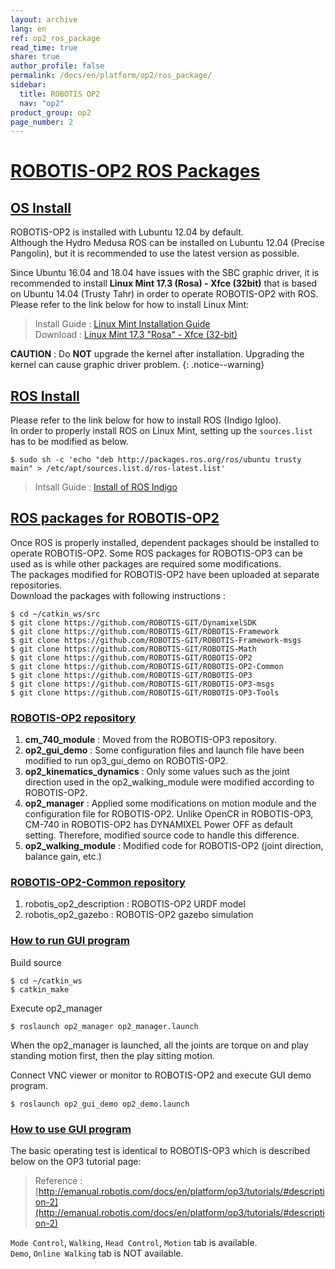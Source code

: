 ```yaml
---
layout: archive
lang: en
ref: op2_ros_package
read_time: true
share: true
author_profile: false
permalink: /docs/en/platform/op2/ros_package/
sidebar:
  title: ROBOTIS OP2
  nav: "op2"
product_group: op2
page_number: 2
---
```


<style>body {counter-reset: h1 5 !important;}</style>

# [ROBOTIS-OP2 ROS Packages](#robotis-op2-ros-packages)

## [OS Install](#os-install)

ROBOTIS-OP2 is installed with Lubuntu 12.04 by default.  
Although the Hydro Medusa ROS can be installed on Lubuntu 12.04 (Precise Pangolin), but it is recommended to use the latest version as possible.  

Since Ubuntu 16.04 and 18.04 have issues with the SBC graphic driver, it is recommended to install **Linux Mint 17.3 (Rosa) - Xfce (32bit)** that is based on Ubuntu 14.04 (Trusty Tahr) in order to operate ROBOTIS-OP2 with ROS.  
Please refer to the link below for how to install Linux Mint:  
> Install Guide : [Linux Mint Installation Guide]  
> Download : [Linux Mint 17.3 "Rosa" - Xfce (32-bit)]  

**CAUTION** : Do **NOT** upgrade the kernel after installation. Upgrading the kernel can cause graphic driver problem.
{: .notice--warning}


## [ROS Install](#ros-install)

Please refer to the link below for how to install ROS (Indigo Igloo).  
In order to properly install ROS on Linux Mint, setting up the `sources.list` has to be modified as below.

```
$ sudo sh -c 'echo "deb http://packages.ros.org/ros/ubuntu trusty main" > /etc/apt/sources.list.d/ros-latest.list'
```

> Intsall Guide : [Install of ROS Indigo]  


## [ROS packages for ROBOTIS-OP2](#ros-packages-for-robotis-op2)

Once ROS is properly installed, dependent packages should be installed to operate ROBOTIS-OP2.
Some ROS packages for ROBOTIS-OP3 can be used as is while other packages are required some modifications.  
The packages modified for ROBOTIS-OP2 have been uploaded at separate repositories.  
Download the packages with following instructions :

```
$ cd ~/catkin_ws/src
$ git clone https://github.com/ROBOTIS-GIT/DynamixelSDK
$ git clone https://github.com/ROBOTIS-GIT/ROBOTIS-Framework
$ git clone https://github.com/ROBOTIS-GIT/ROBOTIS-Framework-msgs
$ git clone https://github.com/ROBOTIS-GIT/ROBOTIS-Math
$ git clone https://github.com/ROBOTIS-GIT/ROBOTIS-OP2
$ git clone https://github.com/ROBOTIS-GIT/ROBOTIS-OP2-Common
$ git clone https://github.com/ROBOTIS-GIT/ROBOTIS-OP3
$ git clone https://github.com/ROBOTIS-GIT/ROBOTIS-OP3-msgs
$ git clone https://github.com/ROBOTIS-GIT/ROBOTIS-OP3-Tools
```


### [ROBOTIS-OP2 repository](#robotis-op2-repository)

1. **cm_740_module** : Moved from the ROBOTIS-OP3 repository.
2. **op2_gui_demo** : Some configuration files and launch file have been modified to run op3_gui_demo on ROBOTIS-OP2.
3. **op2_kinematics_dynamics** : Only some values such as the joint direction used in the op2_walking_module were modified according to ROBOTIS-OP2.
4. **op2_manager** : Applied some modifications on motion module and the configuration file for ROBOTIS-OP2. Unlike OpenCR in ROBOTIS-OP3, CM-740 in ROBOTIS-OP2 has DYNAMIXEL Power OFF as default setting. Therefore, modified source code to handle this difference.
5. **op2_walking_module** : Modified code for ROBOTIS-OP2 (joint direction, balance gain, etc.)

### [ROBOTIS-OP2-Common repository](#robotis-op2-common-repository)

1. robotis_op2_description : ROBOTIS-OP2 URDF model
2. robotis_op2_gazebo : ROBOTIS-OP2 gazebo simulation

### [How to run GUI program](#how-to-run-gui-program)

Build source

```
$ cd ~/catkin_ws
$ catkin_make
```

Execute op2_manager

```
$ roslaunch op2_manager op2_manager.launch
```

When the op2_manager is launched, all the joints are torque on and play standing motion first, then the play sitting motion.  

Connect VNC viewer or monitor to ROBOTIS-OP2 and execute GUI demo program.

```
$ roslaunch op2_gui_demo op2_demo.launch
```

### [How to use GUI program](#how-to-use-gui-program)

The basic operating test is identical to ROBOTIS-OP3 which is described below on the OP3 tutorial page:  
> Reference : [http://emanual.robotis.com/docs/en/platform/op3/tutorials/#description-2](http://emanual.robotis.com/docs/en/platform/op3/tutorials/#description-2)

`Mode Control`, `Walking`, `Head Control`, `Motion` tab is available.  
`Demo`, `Online Walking` tab is NOT available.


[Linux Mint Installation Guide]: https://linuxmint-installation-guide.readthedocs.io/en/latest/  
[Linux Mint 17.3 "Rosa" - Xfce (32-bit)]: https://www.linuxmint.com/edition.php?id=213
[Install of ROS Indigo]: http://wiki.ros.org/indigo/Installation/Ubuntu
